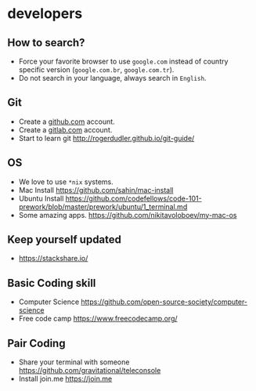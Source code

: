 # developers


## How to search?

* Force your favorite browser to use `google.com` instead of country specific version (`google.com.br`, `google.com.tr`). 
* Do not search in your language, always search in `English`.

## Git
* Create a [github.com](https://github.com) account.
* Create a [gitlab.com](https://gitlab.com) account.
* Start to learn git http://rogerdudler.github.io/git-guide/

## OS

* We love to use `*nix` systems.
* Mac Install https://github.com/sahin/mac-install
* Ubuntu Install https://github.com/codefellows/code-101-prework/blob/master/prework/ubuntu/1_terminal.md
* Some amazing apps. https://github.com/nikitavoloboev/my-mac-os

## Keep yourself updated

* https://stackshare.io/

## Basic Coding skill
* Computer Science https://github.com/open-source-society/computer-science
* Free code camp https://www.freecodecamp.org/

## Pair Coding

* Share your terminal with someone https://github.com/gravitational/teleconsole
* Install join.me https://join.me
